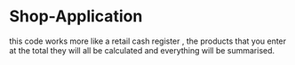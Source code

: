 # Shop-Application
this code works more like a retail cash register , the products that you enter at the total they will all be calculated and everything will be summarised.
